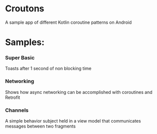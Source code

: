 # Croutons
A sample app of different Kotlin coroutine patterns on Android

# Samples:

### Super Basic

Toasts after 1 second of non blocking time

### Networking

Shows how async networking can be accomplished with coroutines and Retrofit

### Channels

A simple behavior subject held in a view model that communicates messages between two fragments
